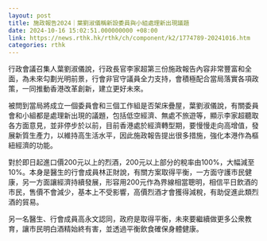 ```yaml
---
layout: post
title: 施政報告2024｜葉劉淑儀稱新設委員與小組處理新出現議題
date: 2024-10-16 15:02:51.000000000 +08:00
link: https://news.rthk.hk/rthk/ch/component/k2/1774789-20241016.htm
categories: rthk
---
```


行政會議召集人葉劉淑儀說，行政長官李家超第三份施政報告內容非常豐富和全面，為未來勾劃光明前景，行會非官守議員全力支持，會積極配合當局落實各項政策，一同推動香港改革創新，建立更好未來。

被問到當局將成立一個委員會和三個工作組是否架床疊屋，葉劉淑儀說，有關委員會和小組都是處理新出現的議題，包括低空經濟、無處不旅遊等，顯示李家超聽取各方面意見，並非停步於以前，目前香港處於經濟轉型期，要慢慢走向高增值，發展新質生產力，以維持高生活水平，因此施政報告提出很多措施，強化本港作為樞紐經濟的功能。

對於即日起進口價200元以上的烈酒，200元以上部分的稅率由100%，大幅減至10%。本身是醫生的行會成員林正財說，有關方案取得平衡，一方面守護市民健康，另一方面讓經濟持續發展，形容用200元作為界線相當聰明，相信平日飲酒的市民，售價不會減少，基本上不受影響，高價烈酒才會獲得減稅，有助促進此類烈酒的貿易。

另一名醫生、行會成員高永文認同，政府是取得平衡，未來要繼續做更多公衆教育，讓市民明白酒精始終有害，並透過平衡飲食確保身體健康。
